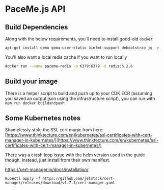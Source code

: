 # PaceMe.js API

## Build Dependencies

Along with the below requirements, you'll need to install good-old `docker`

```bash
apt-get install qemu qemu-user-static binfmt-support debootstrap jq -y
```

You'll also want a local redis cache if you want to run locally

```bash
docker run --name paceme-redis -p 6379:6379 -d redis:6.2.6
```

## Build your image

There is a helper script to build and push up to your CDK ECR (assuming you saved an output json using the infrastructure script), you can run with `npm run docker:buildandpush`

## Some Kubernetes notes

Shamelessly stole the SSL cert magic from here: [https://www.thinktecture.com/en/kubernetes/ssl-certificates-with-cert-manager-in-kubernetes/](https://www.thinktecture.com/en/kubernetes/ssl-certificates-with-cert-manager-in-kubernetes/)

There was a crash loop issue with the helm version used in the guide though. Instead, just install from their own manifest.

https://cert-manager.io/docs/installation/

`kubectl apply -f https://github.com/jetstack/cert-manager/releases/download/v1.7.1/cert-manager.yaml`